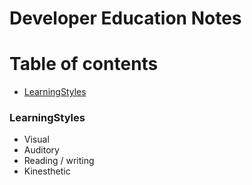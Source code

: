 # Developer Education Notes

# Table of contents

* [LearningStyles](#learnignStyles) <br>


### LearningStyles

* Visual
* Auditory
* Reading / writing
* Kinesthetic
